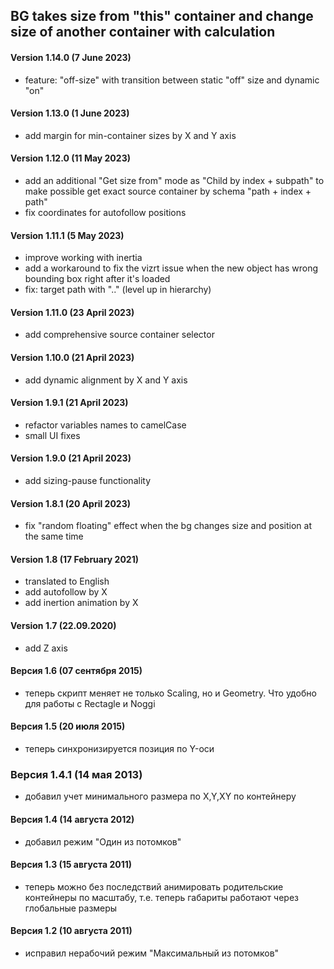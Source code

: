 ## BG takes size from "this" container and change size of another container with calculation

#### Version 1.14.0 (7 June 2023)
* feature: "off-size" with transition between static "off" size and dynamic "on"

#### Version 1.13.0 (1 June 2023)
* add margin for min-container sizes by X and Y axis

#### Version 1.12.0 (11 May 2023)
* add an additional "Get size from" mode as "Child by index + subpath" to make possible get exact source container by schema "path + index + path"
* fix coordinates for autofollow positions

#### Version 1.11.1 (5 May 2023)
* improve working with inertia
* add a workaround to fix the vizrt issue when the new object has wrong bounding box right after it's loaded
* fix: target path with ".." (level up in hierarchy) 

#### Version 1.11.0 (23 April 2023)
* add comprehensive source container selector

#### Version 1.10.0 (21 April 2023)
* add dynamic alignment by X and Y axis

#### Version 1.9.1 (21 April 2023)
* refactor variables names to camelCase
* small UI fixes

#### Version 1.9.0 (21 April 2023)
* add sizing-pause functionality

#### Version 1.8.1 (20 April 2023)
* fix "random floating" effect when the bg changes size and position at the same time

#### Version 1.8 (17 February 2021)
* translated to English
* add autofollow by X
* add inertion animation by X

#### Version 1.7 (22.09.2020)
* add Z axis

#### Версия 1.6 (07 сентября 2015)
* теперь скрипт меняет не только Scaling, но и Geometry. Что удобно для работы с Rectagle и Noggi

#### Версия 1.5 (20 июля 2015)
* теперь синхронизируется позиция по Y-оси

### Версия 1.4.1 (14 мая 2013)
* добавил учет минимального размера по X,Y,XY по контейнеру

#### Версия 1.4 (14 августа 2012)
* добавил режим "Один из потомков"

#### Версия 1.3 (15 августа 2011)
* теперь можно без последствий анимировать родительские контейнеры по масштабу, т.е. теперь габариты работают через глобальные размеры

#### Версия 1.2 (10 августа 2011)
* исправил нерабочий режим "Максимальный из потомков"
